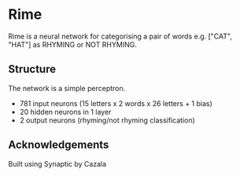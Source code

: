 # Rime
Rime is a neural network for categorising a pair of words e.g. ["CAT", "HAT"] as RHYMING or NOT RHYMING.

## Structure
The network is a simple perceptron.
* 781 input neurons (15 letters x 2 words x 26 letters + 1 bias)
* 20 hidden neurons in 1 layer
* 2 output neurons (rhyming/not rhyming classification)

## Acknowledgements
Built using Synaptic by Cazala